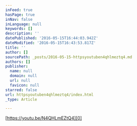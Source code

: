 ```yaml
---
inFeed: true
hasPage: true
inNav: false
inLanguage: null
keywords: []
description: ''
datePublished: '2016-05-15T16:44:03.942Z'
dateModified: '2016-05-15T16:43:53.817Z'
title: ''
author: []
sourcePath: _posts/2016-05-15-httpsyoutuben4qhlmeztq4.md
authors: []
publisher:
  name: null
  domain: null
  url: null
  favicon: null
starred: false
url: httpsyoutuben4qhlmeztq4/index.html
_type: Article

---
```

[https://youtu.be/N4QHLmEZtQ4][0]

[0]: https://youtu.be/N4QHLmEZtQ4